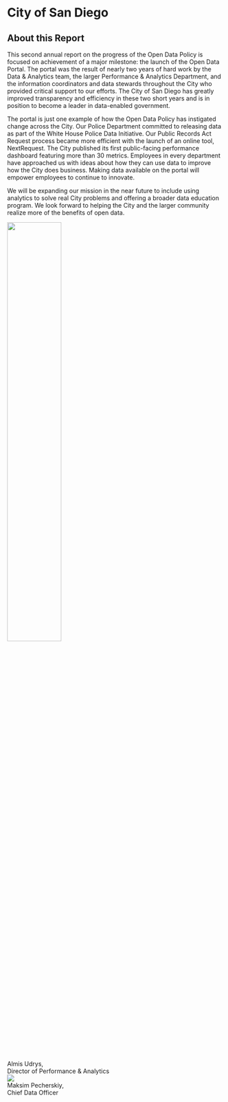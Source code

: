 # City of San Diego
## About this Report

This second annual report on the progress of the Open Data Policy is focused on achievement of a major milestone: the launch of the Open Data Portal. The portal was the result of nearly two years of hard work by the Data & Analytics team, the larger Performance & Analytics Department, and the information coordinators and data stewards throughout the City who provided critical support to our efforts. The City of San Diego has greatly improved transparency and efficiency in these two short years and is in position to become a leader in data-enabled government.

The portal is just one example of how the Open Data Policy has instigated change across the City. Our Police Department committed to releasing data as part of the White House Police Data Initiative. Our Public Records Act Request process became more efficient with the launch of an online tool, NextRequest. The City published its first public-facing performance dashboard featuring more than 30 metrics. Employees in every department have approached us with ideas about how they can use data to improve how the City does business. Making data available on the portal will empower employees to continue to innovate.

We will be expanding our mission in the near future to include using analytics to solve real City problems and offering a broader data education program. We look forward to helping the City and the larger community realize more of the benefits of open data.

<div class="section group sig">
    <div class="col span_1_of_2">
      <div class="sig-img">
        <img src="http://mrm-random.s3.amazonaws.com/dz/e-signature_AUdrys.jpg" width="50%"/>
      </div>
      <div class="sig-sub">
        Almis Udrys, <br/>
        Director of Performance & Analytics
      </div>
    </div>
    <div class="col span_1_of_2">
      <div class="sig-img">
        <img src="http://mrm-random.s3.amazonaws.com/dz/Image-1-1.jpg"/>
      </div>
      <div class="sig-sub">
        Maksim Pecherskiy, <br/>
        Chief Data Officer
      </div>
    </div>
</div>
</div>
